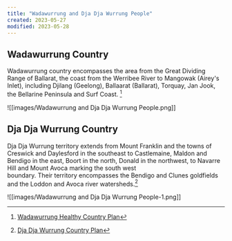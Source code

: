 ```yaml
---
title: "Wadawurrung and Dja Dja Wurrung People"
created: 2023-05-27
modified: 2023-05-28
---
```


## Wadawurrung Country

Wadawurrung country encompasses the area from the Great Dividing Range of Ballarat, the coast from the Werribee River to Mangowak (Airey's Inlet), including Djilang (Geelong), Ballaarat (Ballarat), Torquay, Jan Jook, the Bellarine Peninsula and Surf Coast. [^1]

![[images/Wadawurrung and Dja Dja Wurrung People.png]]

## Dja Dja Wurrung Country

Dja Dja Wurrung territory extends from Mount Franklin and the towns of Creswick and Daylesford in the southeast to Castlemaine, Maldon and Bendigo in the east, Boort in the north, Donald in the northwest, to Navarre Hill and Mount Avoca marking the south west  
boundary. Their territory encompasses the Bendigo and Clunes goldfields and the Loddon and Avoca river watersheds.[^2]

![[images/Wadawurrung and Dja Dja Wurrung People-1.png]]

[^1]: [Wadawurrung Healthy Country Plan](https://www.wadawurrung.org.au/_files/ugd/d96c4e_72611327c6a54d3198c0499ac5c26e54.pdf)
[^2]: [Dja Dja Wurrung Country Plan](http://www.djadjawurrung.com.au/wp-content/uploads/2015/11/Dja-Dja-Wurrung-Country-Plan.pdf)